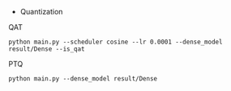 - Quantization

QAT

```python main.py --scheduler cosine --lr 0.0001 --dense_model result/Dense --is_qat```

PTQ

```python main.py --dense_model result/Dense```

